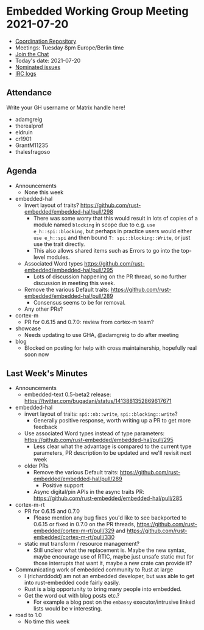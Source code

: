 # Embedded Working Group Meeting 2021-07-20

* [Coordination Repository]
* Meetings: Tuesday 8pm Europe/Berlin time
* [Join the Chat]
* Today's date: 2021-07-20
* [Nominated issues](https://github.com/search?q=org%3Arust-embedded+label%3Anominated+is%3Aopen&type=Issues)
* [IRC logs]

[Coordination Repository]: https://github.com/rust-embedded/wg
[Join the Chat]: https://riot.im/app/#/room/#rust-embedded:matrix.org
[IRC logs]: https://libera.irclog.whitequark.org/rust-embedded/2021-07-20

## Attendance

Write your GH username or Matrix handle here!

* adamgreig
* therealprof
* eldruin
* cr1901
* GrantM11235
* thalesfragoso

## Agenda

* Announcements
    * None this week
* embedded-hal
    * Invert layout of traits? https://github.com/rust-embedded/embedded-hal/pull/298
        * There was some worry that this would result in lots of copies of a module named `blocking` in scope due to e.g. `use e_h::spi::blocking`, but perhaps in practice users would either `use e_h::spi` and then bound `T: spi::blocking::Write`, or just use the trait directly.
        * This also allows shared items such as Errors to go into the top-level modules.
    * Associated Word types https://github.com/rust-embedded/embedded-hal/pull/295
        * Lots of discussion happening on the PR thread, so no further discussion in meeting this week.
    * Remove the various Default traits: https://github.com/rust-embedded/embedded-hal/pull/289
        * Consensus seems to be for removal.
    * Any other PRs?
* cortex-m
    * PR for 0.6.15 and 0.7.0: review from cortex-m team?
* showcase
    * Needs updating to use GHA, @adamgreig to do after meeting
* blog
    * Blocked on posting for help with cross maintainership, hopefully real soon now

## Last Week's Minutes

* Announcements
    * embedded-text 0.5-beta2 release: https://twitter.com/bugadani/status/1413881352869617671
* embedded-hal
    * invert layout of traits: `spi::nb::write`, `spi::blocking::write`?
        * Generally positive response, worth writing up a PR to get more feedback
    * Use associated Word types instead of type parameters: https://github.com/rust-embedded/embedded-hal/pull/295
        * Less clear what the advantage is compared to the current type parameters, PR description to be updated and we'll revisit next week
    * older PRs
        * Remove the various Default traits: https://github.com/rust-embedded/embedded-hal/pull/289 
            * Positive support
        * Async digital/pin APIs in the async traits PR: https://github.com/rust-embedded/embedded-hal/pull/285
* cortex-m-rt
    * PR for 0.6.15 and 0.7.0
        * Please mention any bug fixes you'd like to see backported to 0.6.15 or fixed in 0.7.0 on the PR threads, https://github.com/rust-embedded/cortex-m-rt/pull/329 and https://github.com/rust-embedded/cortex-m-rt/pull/330
    * static mut transform / resource management?
        * Still unclear what the replacement is. Maybe the new syntax, maybe encourage use of RTIC, maybe just unsafe static mut for those interrupts that want it, maybe a new crate can provide it?
* Communicating work of embedded community to Rust at large
    * I (richarddodd) am not an embedded developer, but was able to get into rust-embedded code fairly easily.
    * Rust is a big opportunity to bring many people into embedded.
    * Get the word out with blog posts etc.?
        * For example a blog post on the `embassy` executor/intrusive linked lists would be v interesting.
* road to 1.0
    * No time this week
